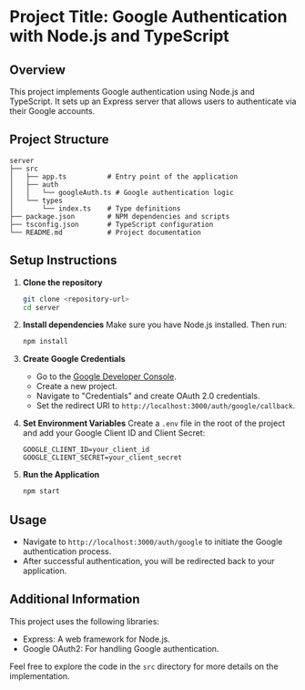 # Project Title: Google Authentication with Node.js and TypeScript

## Overview
This project implements Google authentication using Node.js and TypeScript. It sets up an Express server that allows users to authenticate via their Google accounts.

## Project Structure
```
server
├── src
│   ├── app.ts          # Entry point of the application
│   ├── auth
│   │   └── googleAuth.ts # Google authentication logic
│   └── types
│       └── index.ts    # Type definitions
├── package.json        # NPM dependencies and scripts
├── tsconfig.json       # TypeScript configuration
└── README.md           # Project documentation
```

## Setup Instructions

1. **Clone the repository**
   ```bash
   git clone <repository-url>
   cd server
   ```

2. **Install dependencies**
   Make sure you have Node.js installed. Then run:
   ```bash
   npm install
   ```

3. **Create Google Credentials**
   - Go to the [Google Developer Console](https://console.developers.google.com/).
   - Create a new project.
   - Navigate to "Credentials" and create OAuth 2.0 credentials.
   - Set the redirect URI to `http://localhost:3000/auth/google/callback`.

4. **Set Environment Variables**
   Create a `.env` file in the root of the project and add your Google Client ID and Client Secret:
   ```
   GOOGLE_CLIENT_ID=your_client_id
   GOOGLE_CLIENT_SECRET=your_client_secret
   ```

5. **Run the Application**
   ```bash
   npm start
   ```

## Usage
- Navigate to `http://localhost:3000/auth/google` to initiate the Google authentication process.
- After successful authentication, you will be redirected back to your application.

## Additional Information
This project uses the following libraries:
- Express: A web framework for Node.js.
- Google OAuth2: For handling Google authentication.

Feel free to explore the code in the `src` directory for more details on the implementation.